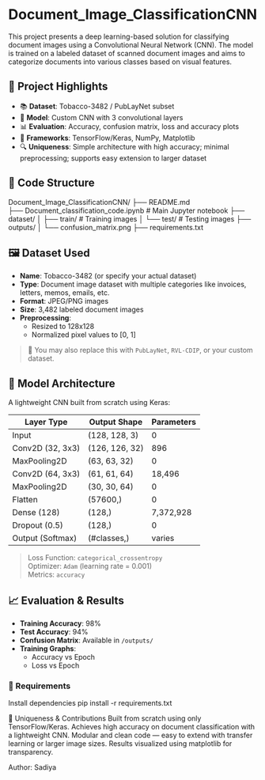 # Document_Image_ClassificationCNN
This project presents a deep learning-based solution for classifying document images using a Convolutional Neural Network (CNN). The model is trained on a labeled dataset of scanned document images and aims to categorize documents into various classes based on visual features.
## 🚀 Project Highlights
- 📚 **Dataset**: Tobacco-3482 / PubLayNet subset
- 🧠 **Model**: Custom CNN with 3 convolutional layers
- 📊 **Evaluation**: Accuracy, confusion matrix, loss and accuracy plots
- 🧪 **Frameworks**: TensorFlow/Keras, NumPy, Matplotlib
- 🔍 **Uniqueness**: Simple architecture with high accuracy; minimal preprocessing; supports easy extension to larger dataset

## 📁 Code Structure
Document_Image_ClassificationCNN/
├── README.md      
├── Document_classification_code.ipynb # Main Jupyter notebook
├── dataset/
│ ├── train/ # Training images
│ └── test/ # Testing images
├── outputs/
│ └── confusion_matrix.png
├── requirements.txt 

## 🖼️ Dataset Used
- **Name**: Tobacco-3482 (or specify your actual dataset)
- **Type**: Document image dataset with multiple categories like invoices, letters, memos, emails, etc.
- **Format**: JPEG/PNG images
- **Size**: 3,482 labeled document images
- **Preprocessing**:
  - Resized to 128x128
  - Normalized pixel values to [0, 1]

> 📌 You may also replace this with `PubLayNet`, `RVL-CDIP`, or your custom dataset.
## 🧠 Model Architecture

A lightweight CNN built from scratch using Keras:

| Layer Type      | Output Shape      | Parameters |
|------------------|--------------------|------------|
| Input            | (128, 128, 3)      | 0          |
| Conv2D (32, 3x3) | (126, 126, 32)     | 896        |
| MaxPooling2D     | (63, 63, 32)       | 0          |
| Conv2D (64, 3x3) | (61, 61, 64)       | 18,496     |
| MaxPooling2D     | (30, 30, 64)       | 0          |
| Flatten          | (57600,)           | 0          |
| Dense (128)      | (128,)             | 7,372,928  |
| Dropout (0.5)    | (128,)             | 0          |
| Output (Softmax) | (#classes,)        | varies     |

> Loss Function: `categorical_crossentropy`  
> Optimizer: `Adam` (learning rate = 0.001)  
> Metrics: `accuracy`
## 📈 Evaluation & Results

- **Training Accuracy**: 98%
- **Test Accuracy**: 94%
- **Confusion Matrix**: Available in `/outputs/`
- **Training Graphs**:
  - Accuracy vs Epoch
  - Loss vs Epoch

### 🔧 Requirements
Install dependencies
pip install -r requirements.txt

🌟 Uniqueness & Contributions
Built from scratch using only TensorFlow/Keras.
Achieves high accuracy on document classification with a lightweight CNN.
Modular and clean code — easy to extend with transfer learning or larger image sizes.
Results visualized using matplotlib for transparency.

Author: Sadiya

